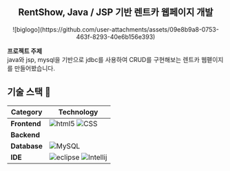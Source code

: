 <h2 align="center">RentShow, Java / JSP 기반 렌트카 웹페이지 개발</h2>

<p align="center">
  ![biglogo](https://github.com/user-attachments/assets/09e8b9a8-0753-463f-8293-40e6b156e393)
</p>


**프로젝트 주제** <br>
java와 jsp, mysql을 기반으로 jdbc를 사용하여 CRUD를 구현해보는 렌트카 웹펟이지를 만들어봤습니다.

## 기술 스택 :pushpin:

| Category  | Technology        |
|-----------|-------------------|
| **Frontend**  | ![html5](https://img.shields.io/badge/HTML5-E34F26?style=for-the-badge&logo=html5&logoColor=white)  ![CSS](https://img.shields.io/badge/CSS-239120?&style=for-the-badge&logo=css3&logoColor=white)|
| **Backend**   | 
| **Database**  | ![MySQL](https://img.shields.io/badge/MySQL-005C84?style=for-the-badge&logo=mysql&logoColor=white)
| **IDE**  | ![eclipse](https://img.shields.io/badge/Android_Studio-3DDC84?style=for-the-badge&logo=android-studio&logoColor=white)  ![Intellij](https://img.shields.io/badge/IntelliJ_IDEA-000000.svg?style=for-the-badge&logo=intellij-idea&logoColor=white)|
